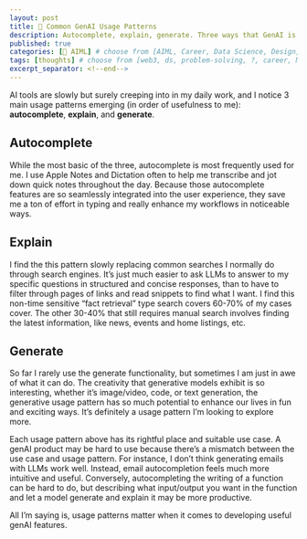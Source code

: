 ```yaml
---
layout: post
title: 🤖 Common GenAI Usage Patterns 
description: Autocomplete, explain, generate. Three ways that GenAI is changing the way I work.
published: true
categories: [🤖 AIML] # choose from [AIML, Career, Data Science, Design, Diagrams, Guides, Product, Research, Web3]
tags: [thoughts] # choose from [web3, ds, problem-solving, ?, career, ML, data science, thoughts, trends, products, Misc]
excerpt_separator: <!--end-->
---
```


AI tools are slowly but surely creeping into in my daily work, and I notice 3 main usage patterns emerging (in order of usefulness to me): __autocomplete__, __explain__, and __generate__. 

## Autocomplete 

While the most basic of the three, autocomplete is most frequently used for me. I use Apple Notes and Dictation often to help me transcribe and jot down quick notes throughout the day. Because those autocomplete features are so seamlessly integrated into the user experience, they save me a ton of effort in typing and really enhance my workflows in noticeable ways.

## Explain 

I find the this pattern slowly replacing common searches I normally do through search engines. It’s just much easier to ask LLMs to answer to my specific questions in structured and concise responses, than to have to filter through pages of links and read snippets to find what I want. I find this non-time sensitive “fact retrieval” type search covers 60-70% of my cases cover. The other 30-40% that still requires manual search involves finding the latest information, like news, events and home listings, etc. 

## Generate

So far I rarely use the generate functionality, but sometimes I am just in awe of what it can do. The creativity that generative models exhibit is so interesting, whether it’s image/video, code, or text generation, the generative usage pattern has so much potential to enhance our lives in fun and exciting ways. It’s definitely a usage pattern I’m looking to explore more. 

Each usage pattern above has its rightful place and suitable use case. A genAI product may be hard to use because there’s a mismatch between the use case and usage pattern. For instance, I don’t think generating emails with LLMs work well. Instead, email autocompletion feels much more intuitive and useful. Conversely, autocompleting the writing of a function can be hard to do, but describing what input/output you want in the function and let a model generate and explain it may be more productive. 

All I’m saying is, usage patterns matter when it comes to developing useful genAI features. 